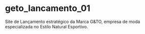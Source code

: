 # geto_lancamento_01
Site de Lançamento estratégico da Marca G&amp;TO, empresa de moda especializada no Estilo Natural Esportivo.

